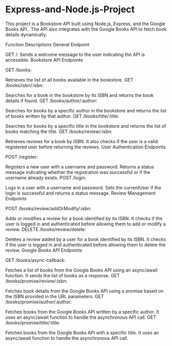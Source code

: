 # Express-and-Node.js-Project
This project is a Bookstore API built using Node.js, Express, and the Google Books API.. The API also integrates with the Google Books API to fetch book details dynamically.

Function Descriptions
General Endpoint

GET /:
Sends a welcome message to the user indicating the API is accessible.
Bookstore API Endpoints

GET /books:

Retrieves the list of all books available in the bookstore.
GET /books/isbn/:isbn:

Searches for a book in the bookstore by its ISBN and returns the book details if found.
GET /books/author/:author:

Searches for books by a specific author in the bookstore and returns the list of books written by that author.
GET /books/title/:title:

Searches for books by a specific title in the bookstore and returns the list of books matching the title.
GET /books/review/:isbn:

Retrieves reviews for a book by ISBN. It also checks if the user is a valid registered user before returning the reviews.
User Authentication Endpoints

POST /register:

Registers a new user with a username and password. Returns a status message indicating whether the registration was successful or if the username already exists.
POST /login:

Logs in a user with a username and password. Sets the currentUser if the login is successful and returns a status message.
Review Management Endpoints

POST /books/review/addOrModify/:isbn:

Adds or modifies a review for a book identified by its ISBN. It checks if the user is logged in and authenticated before allowing them to add or modify a review.
DELETE /books/review/delete:

Deletes a review added by a user for a book identified by its ISBN. It checks if the user is logged in and authenticated before allowing them to delete the review.
Google Books API Endpoints

GET /books/async-callback:

Fetches a list of books from the Google Books API using an async/await function. It sends the list of books as a response.
GET /books/promise/review/:isbn:

Fetches book details from the Google Books API using a promise based on the ISBN provided in the URL parameters.
GET /books/promise/author/:author:

Fetches books from the Google Books API written by a specific author. It uses an async/await function to handle the asynchronous API call.
GET /books/promise/title/:title:

Fetches books from the Google Books API with a specific title. It uses an async/await function to handle the asynchronous API call.
